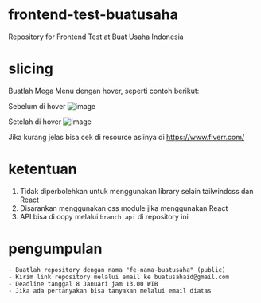 # frontend-test-buatusaha
Repository for Frontend Test at Buat Usaha Indonesia

# slicing
Buatlah Mega Menu dengan hover, seperti contoh berikut:

Sebelum di hover
![image](https://github.com/buatusahaid/frontend-test-buatusaha/assets/138843722/b5f25543-1928-4c96-9ed5-f2c16e02460b)

Setelah di hover
![image](https://github.com/buatusahaid/frontend-test-buatusaha/assets/138843722/016afa90-6e48-4866-8502-d3c85579ba57)

Jika kurang jelas bisa cek di resource aslinya di https://www.fiverr.com/

# ketentuan
1. Tidak diperbolehkan untuk menggunakan library selain tailwindcss dan React
2. Disarankan menggunakan css module jika menggunakan React
3. API bisa di copy melalui ```branch api``` di repository ini

# pengumpulan
```
- Buatlah repository dengan nama "fe-nama-buatusaha" (public)
- Kirim link repository melalui email ke buatusahaid@gmail.com
- Deadline tanggal 8 Januari jam 13.00 WIB
- Jika ada pertanyakan bisa tanyakan melalui email diatas
```
